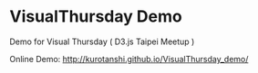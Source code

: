 # VisualThursday Demo
Demo for Visual Thursday ( D3.js Taipei Meetup )

Online Demo:  http://kurotanshi.github.io/VisualThursday_demo/
